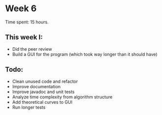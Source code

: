 # Week 6

Time spent: 15 hours. 

## This week I:
  - Did the peer review
  - Build a GUI for the program (which took way longer than it should have)
  
## Todo:
 - Clean unused code and refactor
 - Improve documentation
 - Improve javadoc and unit tests
 - Analyze time complexity from algorithm structure
 - Add theoretical curves to GUI
 - Run longer tests
